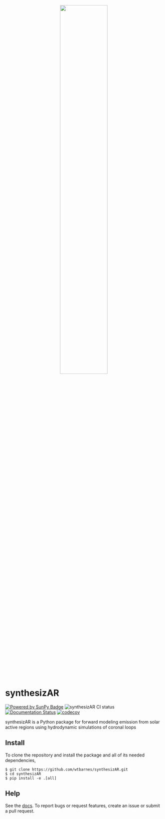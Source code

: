 <div align="center">
  <img src="docs/_static/synthesizar_logo.png" width=55%><br>
</div>

# synthesizAR
[![Powered by SunPy Badge]( http://img.shields.io/badge/powered%20by-SunPy-orange.svg?style=flat)](http://www.sunpy.org)
![synthesizAR CI status](https://github.com/wtbarnes/synthesizAR/workflows/Run%20tests/badge.svg)
[![Documentation Status](http://readthedocs.org/projects/synthesizar/badge/?version=latest)](http://synthesizar.readthedocs.io/en/latest/?badge=latest)
[![codecov](https://codecov.io/gh/wtbarnes/synthesizAR/branch/master/graph/badge.svg)](https://codecov.io/gh/wtbarnes/synthesizAR)

synthesizAR is a Python package for forward modeling emission from solar active regions using hydrodynamic simulations of coronal loops

## Install
To clone the repository and install the package and all of its needed dependencies,
```shell
$ git clone https://github.com/wtbarnes/synthesizAR.git
$ cd synthesizAR
$ pip install -e .[all]
```

## Help
See the [docs](http://synthesizar.readthedocs.io). To report bugs or request features, create an issue or submit a pull request.
